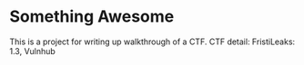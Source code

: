 # Something Awesome
This is a project for writing up walkthrough of a CTF.
CTF detail: FristiLeaks: 1.3, Vulnhub
